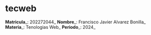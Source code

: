# tecweb

__Matricula___: 202272044_
__Nombre___: Francisco Javier Alvarez Bonilla_
__Materia___: Tenologias Web_
__Periodo___: 2024_
